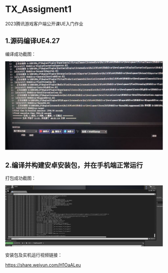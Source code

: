 # TX_Assigment1
2023腾讯游戏客户端公开课UE入门作业



## 1.源码编译UE4.27

编译成功截图：

![img](README.assets/EF404F9B9D4E739C4EC36A5B362D62CA.jpg)



## 2.编译并构建安卓安装包，并在手机端正常运行

打包成功截图：

![BuildSuccessful](README.assets/BuildSuccessful.png)



安装包及实机运行视频链接：

https://share.weiyun.com/H1OaALeu